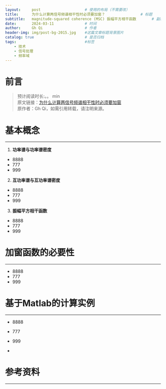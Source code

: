 ```yaml
---
layout:     post   				    # 使用的布局（不需要改）
title:      为什么计算两信号频谱相干性时必须要加窗？ 				# 标题 
subtitle:   magnitude-squared coherence (MSC) 振幅平方相干函数       # 副标题
date:       2024-03-11 				# 时间
author:     Gh Qi 					# 作者
header-img: img/post-bg-2015.jpg 	#这篇文章标题背景图片
catalog: true 						# 是否归档
tags:								#标签
    - 技术
    - 信号处理
    - 频率域
---
```


# 前言     
> 预计阅读时长:。。 min       
> 原文链接：[为什么计算两信号频谱相干性时必须要加窗](https://chyiever.github.io/2024/03/11/%E4%B8%BA%E4%BB%80%E4%B9%88%E8%AE%A1%E7%AE%97%E4%B8%A4%E4%BF%A1%E5%8F%B7%E9%A2%91%E8%B0%B1%E7%9B%B8%E5%B9%B2%E6%80%A7%E6%97%B6%E5%BF%85%E9%A1%BB%E8%A6%81%E5%8A%A0%E7%AA%97/)   
> 原作者：Gh Qi，如需引用转载，请注明来源。

# 基本概念
******************

1. **功率谱与功率谱密度**
* 8888
* 777
* 999

2. **互功率谱与互功率谱密度**
* 8888
* 777
* 999

   
3. **振幅平方相干函数**

* 8888
* 777
* 999


   
# 加窗函数的必要性
******************

* 8888
* 777
* 999

# 基于Matlab的计算实例
******************
* 8888
* 777
* 999

* 
# 参考资料
******************
> 
> 
> 
